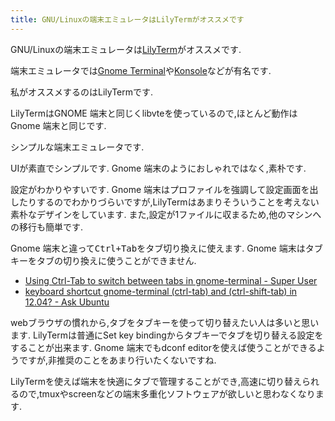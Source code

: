 ```yaml
---
title: GNU/Linuxの端末エミュレータはLilyTermがオススメです
---
```


GNU/Linuxの端末エミュレータは[LilyTerm](http://lilyterm.luna.com.tw/)がオススメです.

端末エミュレータでは[Gnome Terminal](https://help.gnome.org/users/gnome-terminal/stable/)や[Konsole](https://konsole.kde.org/)などが有名です.

私がオススメするのはLilyTermです.

LilyTermはGNOME 端末と同じくlibvteを使っているので,ほとんど動作はGnome 端末と同じです.

シンプルな端末エミュレータです.

UIが素直でシンプルです.
Gnome 端末のようにおしゃれではなく,素朴です.

設定がわかりやすいです.
Gnome 端末はプロファイルを強調して設定画面を出したりするのでわかりづらいですが,LilyTermはあまりそういうことを考えない素朴なデザインをしています.
また,設定が1ファイルに収まるため,他のマシンへの移行も簡単です.

Gnome 端末と違って<kbd>Ctrl+Tab</kbd>をタブ切り換えに使えます.
Gnome 端末はタブキーをタブの切り換えに使うことができません.

* [Using Ctrl-Tab to switch between tabs in gnome-terminal - Super User](https://superuser.com/questions/216804/using-ctrl-tab-to-switch-between-tabs-in-gnome-terminal)
* [keyboard shortcut gnome-terminal (ctrl-tab) and (ctrl-shift-tab) in 12.04? - Ask Ubuntu](https://askubuntu.com/questions/133384/keyboard-shortcut-gnome-terminal-ctrl-tab-and-ctrl-shift-tab-in-12-04)

webブラウザの慣れから,タブをタブキーを使って切り替えたい人は多いと思います.
LilyTermは普通にSet key bindingからタブキーでタブを切り替える設定をすることが出来ます.
Gnome 端末でもdconf editorを使えば使うことができるようですが,非推奨のことをあまり行いたくないですね.

LilyTermを使えば端末を快適にタブで管理することができ,高速に切り替えられるので,tmuxやscreenなどの端末多重化ソフトウェアが欲しいと思わなくなります.

